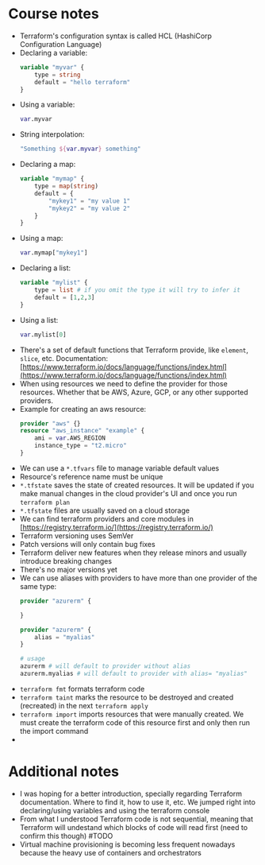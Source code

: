 # Course notes

- Terraform's configuration syntax is called HCL (HashiCorp Configuration Language)
- Declaring a variable:
    ```terraform
    variable "myvar" {
        type = string
        default = "hello terraform"
    }
    ```
- Using a variable:
    ```terraform
    var.myvar
    ```
- String interpolation:
    ```terraform
    "Something ${var.myvar} something"
    ```
- Declaring a map:
    ```terraform
    variable "mymap" {
        type = map(string)
        default = {
            "mykey1" = "my value 1"
            "mykey2" = "my value 2"
        }
    }
    ```
- Using a map:
    ```terraform
    var.mymap["mykey1"]
    ```
- Declaring a list:
    ```terraform
    variable "mylist" {
        type = list # if you omit the type it will try to infer it
        default = [1,2,3]
    }
    ```
- Using a list:
    ```terraform
    var.mylist[0]
    ```
- There's a set of default functions that Terraform provide, like `element`, `slice`, etc. Documentation: [https://www.terraform.io/docs/language/functions/index.html](https://www.terraform.io/docs/language/functions/index.html)
- When using resources we need to define the provider for those resources. Whether that be AWS, Azure, GCP, or any other supported providers.
- Example for creating an aws resource:
    ```terraform
    provider "aws" {}
    resource "aws_instance" "example" {
        ami = var.AWS_REGION
        instance_type = "t2.micro"
    }
    ```
- We can use a `*.tfvars` file to manage variable default values
- Resource's reference name must be unique
- `*.tfstate` saves the state of created resources. It will be updated if you make manual changes in the cloud provider's UI and once you run `terraform plan`
- `*.tfstate` files are usually saved on a cloud storage
- We can find terraform providers and core modules in [https://registry.terraform.io/](https://registry.terraform.io/)
- Terraform versioning uses SemVer
- Patch versions will only contain bug fixes
- Terraform deliver new features when they release minors and usually introduce breaking changes
- There's no major versions yet
- We can use aliases with providers to have more than one provider of the same type:
    ```terraform
    provider "azurerm" {

    }

    provider "azurerm" {
        alias = "myalias"
    }

    # usage
    azurerm # will default to provider without alias
    azurerm.myalias # will default to provider with alias= "myalias"
    ```
- `terraform fmt` formats terraform code
- `terraform taint` marks the resource to be destroyed and created (recreated) in the next `terraform apply`
- `terraform import` imports resources that were manually created. We must create the terraform code of this resource first and only then run the import command
- 

# Additional notes

- I was hoping for a better introduction, specially regarding Terraform documentation. Where to find it, how to use it, etc. We jumped right into declaring/using variables and using the terraform console
- From what I understood Terraform code is not sequential, meaning that Terraform will undestand which blocks of code will read first (need to confirm this though) #TODO
- Virtual machine provisioning is becoming less frequent nowadays because the heavy use of containers and orchestrators
